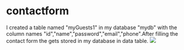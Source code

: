 # contactform
I created a table named "myGuests1" in my database "mydb" with the column names "id","name","password","email","phone".After filling the contact form the gets stored in my database in data table.
<img src="https://github.com/19PA1A0512/contactform/blob/main/.php">
